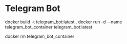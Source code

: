 # Telegram Bot

docker build -t telegram_bot:latest .
docker run -d --name telegram_bot_container telegram_bot:latest

docker rm telegram_bot_container